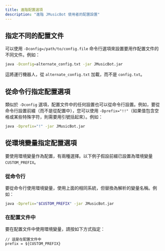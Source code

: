 ```yaml
---
title: 進階配置選項
description: "進階 JMusicBot 使用者的配置設置"
---
```


## 指定不同的配置文件
可以使用 `-Dconfig=/path/to/config.file` 命令行選項來設置要用作配置文件的不同文件。例如：
```bash
java -Dconfig=alternate_config.txt -jar JMusicBot.jar
```
這將運行機器人，從 `alternate_config.txt` 加載，而不是 `config.txt`。

## 從命令行指定配置選項
類似於 `-Dconfig` 選項，配置文件中的任何設置也可以從命令行設置。例如，要從命令行設置前綴（而不是從配置中），您可以使用 `-Dprefix="!!"`（如果值包含空格或某些特殊字符，則需要用引號括起來）。例如：
```bash
java -Dprefix="!" -jar JMusicBot.jar
```

## 從環境變量指定配置選項
要使用環境變量作為配置，有兩種選擇。以下例子假設前綴已設置為環境變量 `CUSTOM_PREFIX`。
### 從命令行
要從命令行使用環境變量，使用上面的相同系統，但替換為解析的變量名稱。例如：
```bash
java -Dprefix="$CUSTOM_PREFIX" -jar JMusicBot.jar
```
### 在配置文件中
要在配置文件中使用環境變量，請按如下方式指定：
```hocon
// 這是在配置文件中
prefix = ${CUSTOM_PREFIX}
```
